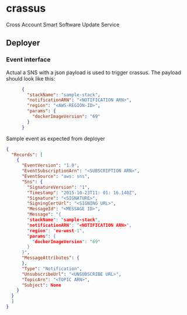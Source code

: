 # crassus
Cross Account Smart Software Update Service

## Deployer
### Event interface
Actual a SNS with a json payload is used to trigger crassus. The payload should look like this:

```json
      {
        "stackName": "sample-stack",
        "notificationARN": "<NOTIFICATION ARN>",
        "region": "<AWS-REGION-ID>",
        "params": {
          "dockerImageVersion": "69"
        }
      }
```


Sample event as expected from deployer
```json
{
  "Records": [
    {
      "EventVersion": "1.0",
      "EventSubscriptionArn": "<SUBSCRIPTION ARN>",
      "EventSource": "aws: sns",
      "Sns": {
        "SignatureVersion": "1",
        "Timestamp": "2015-10-23T11: 01: 16.140Z",
        "Signature": "<SIGNATURE>",
        "SigningCertUrl": "<SIGNING URL>",
        "MessageId": "<MESSAGE ID>",
        "Message": "{
        "stackName": "sample-stack",
        "notificationARN": "<NOTIFICATION ARN>",
        "region": "eu-west-1",
        "params": {
          "dockerImageVersion": "69"
        }
      }",
      "MessageAttributes": {
      },
      "Type": "Notification",
      "UnsubscribeUrl": "<UNSUBSCRIBE URL>",
      "TopicArn": "<TOPIC ARN>",
      "Subject": None
    }
  }
  ]
}
```
